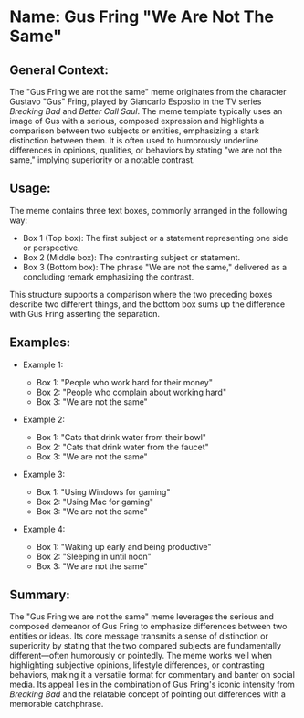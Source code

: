 # Name: Gus Fring "We Are Not The Same"

## General Context:
The "Gus Fring we are not the same" meme originates from the character Gustavo "Gus" Fring, played by Giancarlo Esposito in the TV series *Breaking Bad* and *Better Call Saul*. The meme template typically uses an image of Gus with a serious, composed expression and highlights a comparison between two subjects or entities, emphasizing a stark distinction between them. It is often used to humorously underline differences in opinions, qualities, or behaviors by stating "we are not the same," implying superiority or a notable contrast.

## Usage:
The meme contains three text boxes, commonly arranged in the following way:

* Box 1 (Top box): The first subject or a statement representing one side or perspective.
* Box 2 (Middle box): The contrasting subject or statement.
* Box 3 (Bottom box): The phrase "We are not the same," delivered as a concluding remark emphasizing the contrast.

This structure supports a comparison where the two preceding boxes describe two different things, and the bottom box sums up the difference with Gus Fring asserting the separation.

## Examples:
* Example 1:  
  * Box 1: "People who work hard for their money"  
  * Box 2: "People who complain about working hard"  
  * Box 3: "We are not the same"

* Example 2:  
  * Box 1: "Cats that drink water from their bowl"  
  * Box 2: "Cats that drink water from the faucet"  
  * Box 3: "We are not the same"

* Example 3:  
  * Box 1: "Using Windows for gaming"  
  * Box 2: "Using Mac for gaming"  
  * Box 3: "We are not the same"

* Example 4:  
  * Box 1: "Waking up early and being productive"  
  * Box 2: "Sleeping in until noon"  
  * Box 3: "We are not the same"

## Summary:
The "Gus Fring we are not the same" meme leverages the serious and composed demeanor of Gus Fring to emphasize differences between two entities or ideas. Its core message transmits a sense of distinction or superiority by stating that the two compared subjects are fundamentally different—often humorously or pointedly. The meme works well when highlighting subjective opinions, lifestyle differences, or contrasting behaviors, making it a versatile format for commentary and banter on social media. Its appeal lies in the combination of Gus Fring's iconic intensity from *Breaking Bad* and the relatable concept of pointing out differences with a memorable catchphrase.